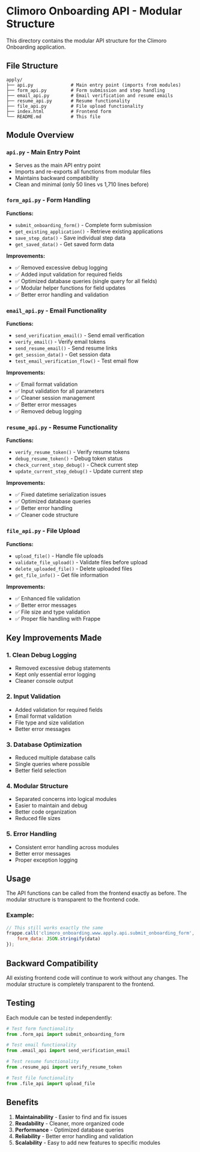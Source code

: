 # Climoro Onboarding API - Modular Structure

This directory contains the modular API structure for the Climoro Onboarding application.

## File Structure

```
apply/
├── api.py              # Main entry point (imports from modules)
├── form_api.py         # Form submission and step handling
├── email_api.py        # Email verification and resume emails
├── resume_api.py       # Resume functionality
├── file_api.py         # File upload functionality
├── index.html          # Frontend form
└── README.md           # This file
```

## Module Overview

### `api.py` - Main Entry Point
- Serves as the main API entry point
- Imports and re-exports all functions from modular files
- Maintains backward compatibility
- Clean and minimal (only 50 lines vs 1,710 lines before)

### `form_api.py` - Form Handling
**Functions:**
- `submit_onboarding_form()` - Complete form submission
- `get_existing_application()` - Retrieve existing applications
- `save_step_data()` - Save individual step data
- `get_saved_data()` - Get saved form data

**Improvements:**
- ✅ Removed excessive debug logging
- ✅ Added input validation for required fields
- ✅ Optimized database queries (single query for all fields)
- ✅ Modular helper functions for field updates
- ✅ Better error handling and validation

### `email_api.py` - Email Functionality
**Functions:**
- `send_verification_email()` - Send email verification
- `verify_email()` - Verify email tokens
- `send_resume_email()` - Send resume links
- `get_session_data()` - Get session data
- `test_email_verification_flow()` - Test email flow

**Improvements:**
- ✅ Email format validation
- ✅ Input validation for all parameters
- ✅ Cleaner session management
- ✅ Better error messages
- ✅ Removed debug logging

### `resume_api.py` - Resume Functionality
**Functions:**
- `verify_resume_token()` - Verify resume tokens
- `debug_resume_token()` - Debug token status
- `check_current_step_debug()` - Check current step
- `update_current_step_debug()` - Update current step

**Improvements:**
- ✅ Fixed datetime serialization issues
- ✅ Optimized database queries
- ✅ Better error handling
- ✅ Cleaner code structure

### `file_api.py` - File Upload
**Functions:**
- `upload_file()` - Handle file uploads
- `validate_file_upload()` - Validate files before upload
- `delete_uploaded_file()` - Delete uploaded files
- `get_file_info()` - Get file information

**Improvements:**
- ✅ Enhanced file validation
- ✅ Better error messages
- ✅ File size and type validation
- ✅ Proper file handling with Frappe

## Key Improvements Made

### 1. **Clean Debug Logging**
- Removed excessive debug statements
- Kept only essential error logging
- Cleaner console output

### 2. **Input Validation**
- Added validation for required fields
- Email format validation
- File type and size validation
- Better error messages

### 3. **Database Optimization**
- Reduced multiple database calls
- Single queries where possible
- Better field selection

### 4. **Modular Structure**
- Separated concerns into logical modules
- Easier to maintain and debug
- Better code organization
- Reduced file sizes

### 5. **Error Handling**
- Consistent error handling across modules
- Better error messages
- Proper exception logging

## Usage

The API functions can be called from the frontend exactly as before. The modular structure is transparent to the frontend code.

### Example:
```javascript
// This still works exactly the same
frappe.call('climoro_onboarding.www.apply.api.submit_onboarding_form', {
    form_data: JSON.stringify(data)
});
```

## Backward Compatibility

All existing frontend code will continue to work without any changes. The modular structure is completely transparent to the frontend.

## Testing

Each module can be tested independently:

```python
# Test form functionality
from .form_api import submit_onboarding_form

# Test email functionality  
from .email_api import send_verification_email

# Test resume functionality
from .resume_api import verify_resume_token

# Test file functionality
from .file_api import upload_file
```

## Benefits

1. **Maintainability** - Easier to find and fix issues
2. **Readability** - Cleaner, more organized code
3. **Performance** - Optimized database queries
4. **Reliability** - Better error handling and validation
5. **Scalability** - Easy to add new features to specific modules 